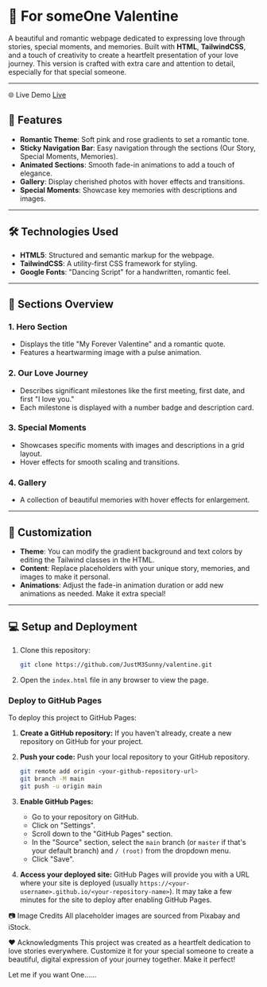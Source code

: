 # 💖 For someOne Valentine

A beautiful and romantic webpage dedicated to expressing love through stories, special moments, and memories. Built with **HTML**, **TailwindCSS**, and a touch of creativity to create a heartfelt presentation of your love journey. This version is crafted with extra care and attention to detail, especially for that special someone.

---
🌐 Live Demo [Live](http://lovuu.netlify.app)

## 🌟 Features

- **Romantic Theme**: Soft pink and rose gradients to set a romantic tone.
- **Sticky Navigation Bar**: Easy navigation through the sections (Our Story, Special Moments, Memories).
- **Animated Sections**: Smooth fade-in animations to add a touch of elegance.
- **Gallery**: Display cherished photos with hover effects and transitions.
- **Special Moments**: Showcase key memories with descriptions and images.

---

## 🛠️ Technologies Used

- **HTML5**: Structured and semantic markup for the webpage.
- **TailwindCSS**: A utility-first CSS framework for styling.
- **Google Fonts**: "Dancing Script" for a handwritten, romantic feel.

---

## 📸 Sections Overview

### 1. **Hero Section**
   - Displays the title "My Forever Valentine" and a romantic quote.
   - Features a heartwarming image with a pulse animation.

### 2. **Our Love Journey**
   - Describes significant milestones like the first meeting, first date, and first "I love you."
   - Each milestone is displayed with a number badge and description card.

### 3. **Special Moments**
   - Showcases specific moments with images and descriptions in a grid layout.
   - Hover effects for smooth scaling and transitions.

### 4. **Gallery**
   - A collection of beautiful memories with hover effects for enlargement.

---

## 🎨 Customization

- **Theme**: You can modify the gradient background and text colors by editing the Tailwind classes in the HTML.
- **Content**: Replace placeholders with your unique story, memories, and images to make it personal.
- **Animations**: Adjust the fade-in animation duration or add new animations as needed.  Make it extra special!

---

## 💻 Setup and Deployment

1. Clone this repository:
   ```bash
   git clone https://github.com/JustM3Sunny/valentine.git
   ```

2. Open the `index.html` file in any browser to view the page.

### Deploy to GitHub Pages

To deploy this project to GitHub Pages:

1.  **Create a GitHub repository:** If you haven't already, create a new repository on GitHub for your project.

2.  **Push your code:** Push your local repository to your GitHub repository.

    ```bash
    git remote add origin <your-github-repository-url>
    git branch -M main
    git push -u origin main
    ```

3.  **Enable GitHub Pages:**

    *   Go to your repository on GitHub.
    *   Click on "Settings".
    *   Scroll down to the "GitHub Pages" section.
    *   In the "Source" section, select the `main` branch (or `master` if that's your default branch) and `/ (root)` from the dropdown menu.
    *   Click "Save".

4.  **Access your deployed site:** GitHub Pages will provide you with a URL where your site is deployed (usually `https://<your-username>.github.io/<your-repository-name>`).  It may take a few minutes for the site to deploy after enabling GitHub Pages.

📷 Image Credits
All placeholder images are sourced from Pixabay and iStock.

❤️ Acknowledgments
This project was created as a heartfelt dedication to love stories everywhere. Customize it for your special someone to create a beautiful, digital expression of your journey together.  Make it perfect!

Let me if you want One......